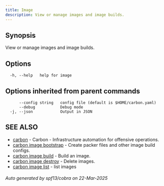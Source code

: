 ```yaml
---
title: Image
description: View or manage images and image builds.
---
```


## Synopsis

View or manage images and image builds.

## Options

```
  -h, --help   help for image
```

## Options inherited from parent commands

```
      --config string   config file (default is $HOME/carbon.yaml)
      --debug           Debug mode
  -j, --json            Output in JSON
```

## SEE ALSO

* [carbon](_index.md)	 - Carbon - Infrastructure automation for offensive operations.
* [carbon image bootstrap](carbon_image_bootstrap.md)	 - Create packer files and other image build configs.
* [carbon image build](carbon_image_build.md)	 - Build an image.
* [carbon image destroy](carbon_image_destroy.md)	 - Delete images.
* [carbon image list](carbon_image_list.md)	 - list images

###### Auto generated by spf13/cobra on 22-Mar-2025
